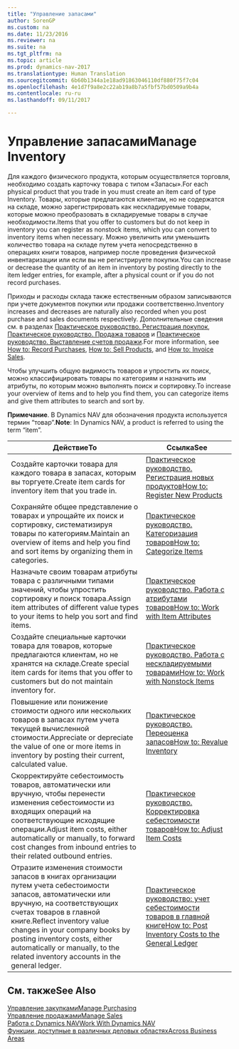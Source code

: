 ```yaml
---
title: "Управление запасами"
author: SorenGP
ms.custom: na
ms.date: 11/23/2016
ms.reviewer: na
ms.suite: na
ms.tgt_pltfrm: na
ms.topic: article
ms.prod: dynamics-nav-2017
ms.translationtype: Human Translation
ms.sourcegitcommit: 6b60b1344a1e18ad91863046110df880f75f7c04
ms.openlocfilehash: 4e1d7f9a8e2c22ab19a8b7a5fbf57bd0509a9b4a
ms.contentlocale: ru-ru
ms.lasthandoff: 09/11/2017

---
```


# <a name="manage-inventory"></a><span data-ttu-id="3aa90-102">Управление запасами</span><span class="sxs-lookup"><span data-stu-id="3aa90-102">Manage Inventory</span></span>
<span data-ttu-id="3aa90-103">Для каждого физического продукта, которым осуществляется торговля, необходимо создать карточку товара с типом «Запасы».</span><span class="sxs-lookup"><span data-stu-id="3aa90-103">For each physical product that you trade in you must create an item card of type Inventory.</span></span> <span data-ttu-id="3aa90-104">Товары, которые предлагаются клиентам, но не содержатся на складе, можно зарегистрировать как нескладируемые товары, которые можно преобразовать в складируемые товары в случае необходимости.</span><span class="sxs-lookup"><span data-stu-id="3aa90-104">Items that you offer to customers but do not keep in inventory you can register as nonstock items, which you can convert to inventory items when necessary.</span></span> <span data-ttu-id="3aa90-105">Можно увеличить или уменьшить количество товара на складе путем учета непосредственно в операциях книги товаров, например после проведения физической инвентаризации или если вы не регистрируете покупки.</span><span class="sxs-lookup"><span data-stu-id="3aa90-105">You can increase or decrease the quantity of an item in inventory by posting directly to the item ledger entries, for example, after a physical count or if you do not record purchases.</span></span>

<span data-ttu-id="3aa90-106">Приходы и расходы склада также естественным образом записываются при учете документов покупки или продажи соответственно.</span><span class="sxs-lookup"><span data-stu-id="3aa90-106">Inventory increases and decreases are naturally also recorded when you post purchase and sales documents respectively.</span></span> <span data-ttu-id="3aa90-107">Дополнительные сведения см. в разделах [Практическое руководство. Регистрация покупок](purchasing-how-record-purchases.md), [Практическое руководство. Продажа товаров](sales-how-sell-products.md) и [Практическое руководство. Выставление счетов продажи](sales-how-invoice-sales.md).</span><span class="sxs-lookup"><span data-stu-id="3aa90-107">For more information, see [How to: Record Purchases](purchasing-how-record-purchases.md), [How to: Sell Products](sales-how-sell-products.md), and [How to: Invoice Sales](sales-how-invoice-sales.md).</span></span>

<span data-ttu-id="3aa90-108">Чтобы улучшить общую видимость товаров и упростить их поиск, можно классифицировать товары по категориям и назначить им атрибуты, по которым можно выполнять поиск и сортировку.</span><span class="sxs-lookup"><span data-stu-id="3aa90-108">To increase your overview of items and to help you find them, you can categorize items and give them attributes to search and sort by.</span></span>   

<span data-ttu-id="3aa90-109">**Примечание**. В Dynamics NAV для обозначения продукта используется термин “товар”.</span><span class="sxs-lookup"><span data-stu-id="3aa90-109">**Note**: In Dynamics NAV, a product is referred to using the term “item”.</span></span>

|<span data-ttu-id="3aa90-110">Действие</span><span class="sxs-lookup"><span data-stu-id="3aa90-110">To</span></span> |<span data-ttu-id="3aa90-111">Ссылка</span><span class="sxs-lookup"><span data-stu-id="3aa90-111">See</span></span> |
|---|----|
|<span data-ttu-id="3aa90-112">Создайте карточки товара для каждого товара в запасах, которым вы торгуете.</span><span class="sxs-lookup"><span data-stu-id="3aa90-112">Create item cards for inventory item that you trade in.</span></span>|[<span data-ttu-id="3aa90-113">Практическое руководство. Регистрация новых продуктов</span><span class="sxs-lookup"><span data-stu-id="3aa90-113">How to: Register New Products</span></span>](inventory-how-register-new-products.md)|
|<span data-ttu-id="3aa90-114">Сохраняйте общее представление о товарах и упрощайте их поиск и сортировку, систематизируя товары по категориям.</span><span class="sxs-lookup"><span data-stu-id="3aa90-114">Maintain an overview of items and help you find and sort items by organizing them in categories.</span></span>|[<span data-ttu-id="3aa90-115">Практическое руководство. Категоризация товаров</span><span class="sxs-lookup"><span data-stu-id="3aa90-115">How to: Categorize Items</span></span>](inventory-how-categorize-items.md)|  
|<span data-ttu-id="3aa90-116">Назначьте своим товарам атрибуты товара с различными типами значений, чтобы упростить сортировку и поиск товара.</span><span class="sxs-lookup"><span data-stu-id="3aa90-116">Assign item attributes of different value types to your items to help you sort and find items.</span></span>|[<span data-ttu-id="3aa90-117">Практическое руководство. Работа с атрибутами товаров</span><span class="sxs-lookup"><span data-stu-id="3aa90-117">How to: Work with Item Attributes</span></span>](inventory-how-work-item-attributes.md)|
|<span data-ttu-id="3aa90-118">Создайте специальные карточки товара для товаров, которые предлагаются клиентам, но не хранятся на складе.</span><span class="sxs-lookup"><span data-stu-id="3aa90-118">Create special item cards for items that you offer to customers but do not maintain inventory for.</span></span>|[<span data-ttu-id="3aa90-119">Практическое руководство. Работа с нескладируемыми товарами</span><span class="sxs-lookup"><span data-stu-id="3aa90-119">How to: Work with Nonstock Items</span></span>](inventory-how-work-nonstock-items.md)|
|<span data-ttu-id="3aa90-120">Повышение или понижение стоимости одного или нескольких товаров в запасах путем учета текущей вычисленной стоимости.</span><span class="sxs-lookup"><span data-stu-id="3aa90-120">Appreciate or depreciate the value of one or more items in inventory by posting their current, calculated value.</span></span>|[<span data-ttu-id="3aa90-121">Практическое руководство. Переоценка запасов</span><span class="sxs-lookup"><span data-stu-id="3aa90-121">How to: Revalue Inventory</span></span>](inventory-how-revalue-inventory.md)|
|<span data-ttu-id="3aa90-122">Скорректируйте себестоимость товаров, автоматически или вручную, чтобы перенести изменения себестоимости из входящих операций на соответствующие исходящие операции.</span><span class="sxs-lookup"><span data-stu-id="3aa90-122">Adjust item costs, either automatically or manually, to forward cost changes from inbound entries to their related outbound entries.</span></span>|[<span data-ttu-id="3aa90-123">Практическое руководство. Корректировка себестоимости товаров</span><span class="sxs-lookup"><span data-stu-id="3aa90-123">How to: Adjust Item Costs</span></span>](inventory-how-adjust-item-costs.md)|
|<span data-ttu-id="3aa90-124">Отразите изменения стоимости запасов в книгах организации путем учета себестоимости запасов, автоматически или вручную, на соответствующих счетах товаров в главной книге.</span><span class="sxs-lookup"><span data-stu-id="3aa90-124">Reflect inventory value changes in your company books by posting inventory costs, either automatically or manually, to the related inventory accounts in the general ledger.</span></span>|[<span data-ttu-id="3aa90-125">Практическое руководство: учет себестоимости товаров в главной книге</span><span class="sxs-lookup"><span data-stu-id="3aa90-125">How to: Post Inventory Costs to the General Ledger</span></span>](inventory-how-post-inventory-cost-gl.md)|

## <a name="see-also"></a><span data-ttu-id="3aa90-126">См. также</span><span class="sxs-lookup"><span data-stu-id="3aa90-126">See Also</span></span>  
[<span data-ttu-id="3aa90-127">Управление закупками</span><span class="sxs-lookup"><span data-stu-id="3aa90-127">Manage Purchasing</span></span>](purchasing-manage-purchasing.md)  
[<span data-ttu-id="3aa90-128">Управление продажами</span><span class="sxs-lookup"><span data-stu-id="3aa90-128">Manage Sales</span></span>](sales-manage-sales.md)  
[<span data-ttu-id="3aa90-129">Работа с Dynamics NAV</span><span class="sxs-lookup"><span data-stu-id="3aa90-129">Work With Dynamics NAV</span></span>](ui-work-product.md)  
[<span data-ttu-id="3aa90-130">Функции, доступные в различных деловых областях</span><span class="sxs-lookup"><span data-stu-id="3aa90-130">Across Business Areas</span></span>](ui-across-business-areas.md)


